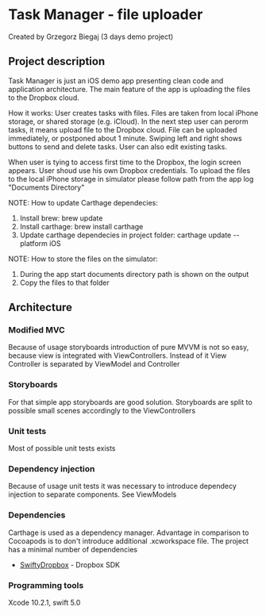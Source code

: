 # Task Manager - file uploader

Created by Grzegorz Biegaj (3 days demo project)

## Project description

Task Manager is just an iOS demo app presenting clean code and application architecture.
The main feature of the app is uploading the files to the Dropbox cloud.

How it works: User creates tasks with files. Files are taken from local iPhone storage, or shared storage (e.g. iCloud). In the next step user can perorm tasks, it means upload file to the Dropbox cloud. File can be uploaded immediately, or postponed about 1 minute.
Swiping left and right shows buttons to send and delete tasks. User can also edit existing tasks.

When user is tying to access first time to the Dropbox, the login screen appears. User shoud use his own Dropbox credentials.
To upload the files to the local iPhone storage in simulator please follow path from the app log "Documents Directory"

NOTE: How to update Carthage dependecies:
1. Install brew: brew update
2. Install carthage: brew install carthage
3. Update carthage dependecies in project folder: carthage update --platform iOS

NOTE: How to store the files on the simulator:
1. During the app start documents directory path is shown on the output 
2. Copy the files to that folder

## Architecture

### Modified MVC
Because of usage storyboards introduction of pure MVVM is not so easy, because view is integrated with ViewControllers. Instead of it View Controller is separated by ViewModel and Controller

### Storyboards
For that simple app storyboards are good solution. Storyboards are split to possible small scenes accordingly to the ViewControllers

### Unit tests
Most of possible unit tests exists

### Dependency injection
Because of usage unit tests it was necessary to introduce dependecy injection to separate components. See ViewModels

### Dependencies
Carthage is used as a dependency manager. Advantage in comparison to Cocoapods is to don't introduce additional .xcworkspace file. The project has a minimal number of dependencies

* [SwiftyDropbox](https://github.com/dropbox/SwiftyDropbox) - Dropbox SDK

### Programming tools
Xcode 10.2.1, swift 5.0
